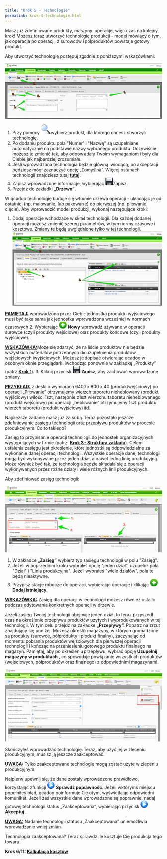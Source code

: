 ```yaml
---
title: "Krok 5 - Technologie"
permalink: krok-4-technologie.html
---
```

Masz już zdefiniowane produkty, maszyny ioperacje, więc czas na kolejny krok! Możesz teraz utworzyć technologię produkcji - model mówiący o tym, jak operacja po operacji, z surowców i półproduktów powstaje gotowy produkt.  
  
 Aby utworzyć technologię postępuj zgodnie z poniższymi wskazówkami:  

[![](/images/technologie-%20techn.png)](/images/technologie-%20techn.png)

1. Przy pomocy ![](/images/lupka.png)wybierz produkt, dla którego chcesz stworzyć technologię.
2. Po dodaniu produktu pola "Numer" i "Nazwę" są uzupełniane automatycznie na podstawie nazwy wybranego produktu. Oczywiście możesz je zmienić tak, aby odpowiadały Twoim wymaganiom i były dla Ciebie jak najbardziej zrozumiałe.
3. Jeśli wprowadzana technologia będzie główną iwiodącą, po akceptacji będziesz mógł zaznaczyć opcję „Domyślna”. Więcej ostanach technologii znajdziesz tutaj **[tutaj](/statusy-technologii)**.
4. Zapisz wprowadzone informacje, wybierając ![](/images/zapisz.png)Zapisz.
5. Przejdź do zakładki **„Drzewo”**.

  
 W qcadoo technologię buduje się wformie drzewa operacji - układając je od ostatniej (np. malowanie, lub pakowanie) do pierwszej (np. piłowanie, cięcie). Aby wprowadzić model produkcji, wykonaj następujące kroki:  
1. Dodaj operacje wchodzące w skład technologii. Dla każdej dodanej operacji możesz zmienić szereg parametrów, w tym normy czasowe i kosztowe. Zmiany te będą uwględnione tylko w tej technologii.  
[![](/images/Technologie-%20technologie-%20drzewo.png)](/images/Technologie-%20technologie-%20drzewo.png)

<u style="font-weight:bold">PAMIĘTAJ:</u> wprowadzona przez Ciebie jednostka produktu wyjściowego musi być taka sama jak jednostka wprowadzona wcześniej w normach czasowych
2. Wybierając ![](/images/dodaj%20nowy.png) **Nowy** wprowadź używane w operacji surowce (czyli produkty wejściowe) oraz produkty końcowe (czyli produkty wyjściowe). 

<u style="font-weight:bold">WSKAZÓWKA:</u>Może się zdarzyć, że na liście produktów nie będzie wszystkich materiałów potrzebnych do uzupełnienia produktów wejściowych iwyjściowych. Możesz je dopisać otwierając qcadoo w osobnym oknie przeglądarki iwchodząc ponownie w zakładkę „Produkty” (patrz **[Krok 1](/krok-1-produkty-1)**). 
3. Kliknij przycisk ![](/images/zapisz.png) **Zapisz,** aby zachować wprowadzone zmiany.

<u style="font-weight:bold"><span> </span>PRZYKŁAD:</u> z deski o wymiarach 6400 x 800 x 40 (produktwejściowy) po operacji „Piłowanie” otrzymujemy wierzch taboretu nieheblowany (produkt wyjściowy) wilości 1szt, następnie z1szt wierzchu taboretu nieheblowanego (produkt wejściowy) po operacji „heblowanie” otrzymujemy 1szt produktu wierzch taboretu (produkt wyjściowy) itd.  

  

Najcięższe zadanie masz już za sobą. Teraz pozostało jeszcze zdefiniowanie zasięgu technologii oraz przepływu produktów w procesie produkcyjnym. Co to takiego?  
  
 Zasięg to przypisanie operacji technologii do jednostek organizacyjnych wystepujących w firmie (patrz: **[Krok 3 - Struktura zakładu](/krok-2-maszyny)**). Celem ustalenia zasięgu jest określenie, które jednostki są odpowiedzialne za wykonanie danej operacji technologii. Wszystkie operacje danej technologii mogą być wykonywane przez jeden dział, a nawet jedną linię produkcyjną. Może również być tak, że technologia będzie składała się z operacji wykonywanych przez różne działy i wiele różnych linii produkcyjnych.  
  

Aby zdefiniować zasięg technologii:  

[![](/images/Technologie-zasiegtech.png)](/images/Technologie-zasiegtech.png)

1. W zakładce **„Zasięg”** wybierz typ zasięgu technologii w polu "Zasięg".
2. Jeżeli w poprzednim kroku wybrałeś opcję "jeden dział", uzupełnił pola "Dział" i "Linia produkcyjna". Jeżeli wybrałeś "wiele działów", pola te będą nieaktywne.
3. Przypisz stacje robocze do operacji, wybierając operację i klikając ![](/images/dodaj%20nowy.png) **Dodaj istniejący.** 

<u style="font-weight:bold">WSKAZÓWKA:</u> Zasięg dla operacji w technologii możesz również ustalić podczas edytowania konkretnych operacji w drzewie.
  

Jeżeli zasięg Twojej technologii obejmuje jeden dział, to teraz przyszedł czas na określenie przepływu produktów użytych i wyprodukowanych w tej technologii. W tym celu przejdź na zakładke **„Przepływy”.** Popatrz na zrzut znajdujący się poniżej. Możesz określić magazyny, w których gromadzone są produkty (surowce, półprodukty i produkt finalny), zaczynając od momentu pobrania produktów wejściowych dla pierwszej operacji technologii i kończąc na przeniesieniu gotowego produktu finalnego na magazyn. Pamiętaj, aby po określeniu przepływu, wybrać opcję **Uzupełnij magazyny w produktach** , co spowoduje powiązanie wszystkich produktów (wejściowych, półproduktów oraz finalnego) z odpowiednimi magazynami.  
  

[![](/images/technologia-przeplywy.png)](/images/technologia-przeplywy.png)
  
  

Skończyłeś wprowadzać technologię. Teraz, aby użyć jej w zleceniu produkcyjnym, musisz ją jeszcze zaakceptować.  

**<u>UWAGA:</u>** Tylko zaakceptowane technologie mogą zostać użyte w zleceniu produkcyjnym.

Najpierw upewnij się, że dane zostały wprowadzone prawidłowo, korzystając zfunkcji ![](/images/startIcon24.png) **Sprawdź poprawność**. Jeżeli wktórymś miejscu popełniłeś błąd, qcadoo poinformuje Cię otym, wyświetlając odpowiedni komunikat. Jeżeli zaś wszystkie dane wprowadzone są poprawnie, nadaj gotowej technologii status „Zaakceptowana”, wybierając przycisk ![](/images/startIcon24.png) **Akceptuj** .  

**<u>UWAGA:</u>** Nadanie technologii statusu „Zaakceptowana” uniemożliwia wprowadzanie wniej zmian.

  

Technologia zaakceptowana? Teraz sprawdź ile kosztuje Cię produkcja tego towaru.

**Krok 6/11: [Kalkulacja kosztów](/krok-5-kalkulacja-kosztow)** 
